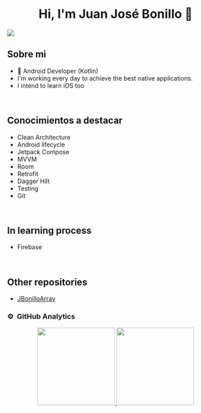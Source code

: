 <div align="center">
<h1 align="center">Hi, I'm Juan José Bonillo 👋</h1>
</div>
<img src="https://i.imgur.com/DE8EANX.jpg">

## Sobre mi

- 📲 Android Developer (Kotlin)
- I'm working every day to achieve the best native applications.
- I intend to learn iOS too
<br>

## Conocimientos a destacar

- Clean Architecture
- Android lifecycle
- Jetpack Compose
- MVVM
- Room
- Retrofit
- Dagger Hilt
- Testing
- Git
<br>

## In learning process

- Firebase

<br>

## Other repositories
- <a href="https://github.com/JBonilloArray">JBonilloArray</a>

### ⚙️ &nbsp;GitHub Analytics

<p align="center">
<a href="https://github.com/JuJoDevs">
  <img height="180em" src="https://github-readme-stats-eight-theta.vercel.app/api?username=JuJoDevs&show_icons=true&theme=algolia&include_all_commits=true&count_private=true"/>
  <img height="180em" src="https://github-readme-stats-eight-theta.vercel.app/api/top-langs/?username=JuJoDevs&layout=compact&langs_count=8&theme=algolia"/>
</a>
</p>
